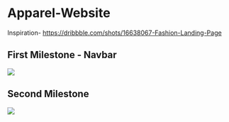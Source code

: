# Apparel-Website
<p> Inspiration- <a href="https://dribbble.com/shots/16638067-Fashion-Landing-Page"> https://dribbble.com/shots/16638067-Fashion-Landing-Page</a></p>
<h2> First Milestone - Navbar</h2>
<img src="https://user-images.githubusercontent.com/82451914/170452553-be124ea5-b3fa-4c2f-98c5-e77301c6617d.png">
<h2>  Second Milestone </h2>
<img src="https://user-images.githubusercontent.com/82451914/170929887-77c85b78-4995-4564-adfb-8ba8454db15d.png">
